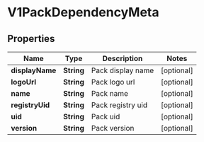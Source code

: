 # V1PackDependencyMeta

## Properties
Name | Type | Description | Notes
------------ | ------------- | ------------- | -------------
**displayName** | **String** | Pack display name |  [optional]
**logoUrl** | **String** | Pack logo url |  [optional]
**name** | **String** | Pack name |  [optional]
**registryUid** | **String** | Pack registry uid |  [optional]
**uid** | **String** | Pack uid |  [optional]
**version** | **String** | Pack version |  [optional]
